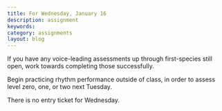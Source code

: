 ```yaml
---
title: For Wednesday, January 16
description: assignment
keywords: 
category: assignments
layout: blog
---
```


If you have any voice-leading assessments up through first-species still open, work towards completing those successfully.

Begin practicing rhythm performance outside of class, in order to assess level zero, one, or two next Tuesday.

There is no entry ticket for Wednesday.